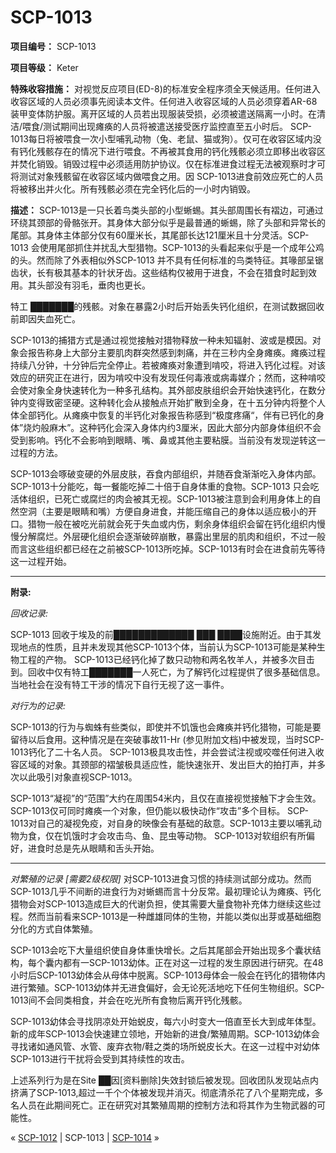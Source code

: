 # SCP-1013
                        


**项目编号：**  SCP-1013

**项目等级：**  Keter

**特殊收容措施：**  对视觉反应项目(ED-8)的标准安全程序须全天候适用。任何进入收容区域的人员必须事先阅读本文件。任何进入收容区域的人员必须穿着AR-68 装甲变体防护服。离开区域的人员若出现服装受损，必须被遣送隔离一小时。在清洁/喂食/测试期间出现瘫痪的人员将被遣送接受医疗监控直至五小时后。
SCP-1013每日将被喂食一次小型哺乳动物（兔、老鼠、猫或狗）。仅可在收容区域内没有钙化残骸存在的情况下进行喂食。不再被其食用的钙化残骸必须立即移出收容区并焚化销毁。销毁过程中必须适用防护协议。仅在标准进食过程无法被观察时才可将测试对象残骸留在收容区域内做喂食之用。因 SCP-1013进食前效应死亡的人员将被移出并火化。所有残骸必须在完全钙化后的一小时内销毁。

**描述：** SCP-1013是一只长着鸟类头部的小型蜥蜴。其头部周围长有褶边，可通过环绕其颈部的骨骼张开。其身体大部分似乎是最普通的蜥蜴，除了头部和异常长的尾部。其身体主体部分仅有60厘米长，其尾部长达121厘米且十分灵活。SCP-1013 会使用尾部抓住并扰乱大型猎物。SCP-1013的头看起来似乎是一个成年公鸡的头。然而除了外表相似外SCP-1013 并不具有任何标准的鸟类特征。其喙部呈锯齿状，长有极其基本的针状牙齿。这些结构仅被用于进食，不会在猎食时起到效用。其头部没有羽毛，垂肉也更长。



特工 ███████的残骸。对象在暴露2小时后开始丢失钙化组织，在测试数据回收前即因失血死亡。



SCP-1013的捕猎方式是通过视觉接触对猎物释放一种未知辐射、波或是模因。对象会报告称身上大部分主要肌肉群突然感到刺痛，并在三秒内全身瘫痪。瘫痪过程持续八分钟，十分钟后完全停止。若被瘫痪对象遭到啃咬，将进入钙化过程。对该效应的研究正在进行，因为啃咬中没有发现任何毒液或病毒媒介；然而，这种啃咬会使对象全身快速转化为一种多孔结构。其外部皮肤组织会开始快速钙化，在数分钟内变得致密坚硬。这种转化会从接触点开始扩散到全身，在十五分钟内将整个人体全部钙化。从瘫痪中恢复的半钙化对象报告称感到“极度疼痛“，伴有已钙化的身体”烧灼般麻木”。这种钙化会深入身体内约3厘米，因此大部分内部身体组织不会受到影响。钙化不会影响到眼睛、嘴、鼻或其他主要粘膜。当前没有发现逆转这一过程的方法。

SCP-1013会啄破变硬的外层皮肤，吞食内部组织，并随吞食渐渐吃入身体内部。 SCP-1013十分能吃，每一餐能吃掉二十倍于自身体重的食物。SCP-1013 只会吃活体组织，已死亡或腐烂的肉会被其无视。SCP-1013被注意到会利用身体上的自然空洞（主要是眼睛和嘴）方便自身进食，并能压缩自己的身体以适应极小的开口。猎物一般在被吃光前就会死于失血或内伤，剩余身体组织会留在钙化组织内慢慢分解腐烂。外层硬化组织会逐渐破碎崩散，暴露出里层的肌肉和组织，不过一般而言这些组织都已经在之前被SCP-1013所吃掉。SCP-1013有时会在进食前先等待这一过程开始。


---

**附录:** 

*回收记录:* 

SCP-1013 回收于埃及的前█████████████ ███ ████设施附近。由于其发现地点的性质，且并未发现其他SCP-1013个体，当前认为SCP-1013可能是某种生物工程的产物。 SCP-1013已经钙化掉了数只动物和两名牧羊人，并被多次目击到。回收中仅有特工███████一人死亡，为了解钙化过程提供了很多基础信息。当地社会在没有特工干涉的情况下自行无视了这一事件。

*对行为的记录:* 

SCP-1013的行为与蜘蛛有些类似，即使并不饥饿也会瘫痪并钙化猎物，可能是要留待以后食用。这种情况是在突破事故11-Hr (参见附加文档)中被发现，当时SCP-1013钙化了二十名人员。 SCP-1013极具攻击性，并会尝试注视或咬噬任何进入收容区域的对象。其颈部的褶皱极具适应性，能快速张开、发出巨大的拍打声，并多次以此吸引对象直视SCP-1013。

SCP-1013“凝视”的“范围”大约在周围54米内，且仅在直接视觉接触下才会生效。SCP-1013仅可同时瘫痪一个对象，但仍能以极快动作“攻击”多个目标。 SCP-1013对自己的凝视免疫，对自身的映像会有基础的敌意。SCP-1013主要以哺乳动物为食，仅在饥饿时才会攻击鸟、鱼、昆虫等动物。 SCP-1013对软组织有所偏好，进食时总是先从眼睛和舌头开始。


---

*对繁殖的记录 [需要2级权限]* 
对SCP-1013进食习惯的持续测试部分成功。然而SCP-1013几乎不间断的进食行为对蜥蜴而言十分反常。最初理论认为瘫痪、钙化猎物会对SCP-1013造成巨大的代谢负担，使其需要大量食物补充体力继续这些过程。然而当前看来SCP-1013是一种雌雄同体的生物，并能以类似出芽或基础细胞分化的方式自体繁殖。

SCP-1013会吃下大量组织使自身体重快增长。之后其尾部会开始出现多个囊状结构，每个囊内都有一SCP-1013幼体。正在对这一过程的发生原因进行研究。在48小时后SCP-1013幼体会从母体中脱离。SCP-1013母体会一般会在钙化的猎物体内进行繁殖。SCP-1013幼体并无进食偏好，会无论死活地吃下任何生物组织。SCP-1013间不会同类相食，并会在吃光所有食物后离开钙化残骸。

SCP-1013幼体会寻找阴凉处开始蜕皮，每六小时变大一倍直至长大到成年体型。新的成年SCP-1013会快速建立领地，开始新的进食/繁殖周期。SCP-1013幼体会寻找诸如通风管、水管、废弃衣物/鞋之类的场所蜕皮长大。在这一过程中对幼体SCP-1013进行干扰将会受到其持续性的攻击。

上述系列行为是在Site ██因[资料删除]失效封锁后被发现。回收团队发现站点内挤满了SCP-1013,超过一千个个体被发现并消灭。彻底清杀花了八个星期完成，多名人员在此期间死亡。正在研究对其繁殖周期的控制方法和将其作为生物武器的可能性。



« [SCP-1012](/scp-1012) | SCP-1013 | [SCP-1014](/scp-1014) »





                    